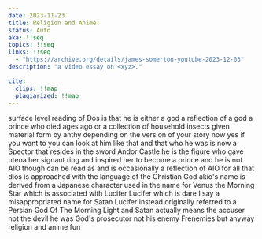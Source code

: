 ```yaml
---
date: 2023-11-23
title: Religion and Anime!
status: Auto
aka: !!seq
topics: !!seq
links: !!seq
  - "https://archive.org/details/james-somerton-youtube-2023-12-03"
description: "a video essay on <xyz>."

cite:
  clips: !!map
  plagiarized: !!map
---
```

surface level reading of Dos is that he is either a god a reflection of a god a
prince who died ages ago or a collection of household insects given material
form by anthy depending on the version of your story now yes if you want to you
can look at him like that and that who he was is now a Spector that resides in
the sword Andor Castle he is the figure who gave utena her signant ring and
inspired her to become a prince and he is not AIO though can be read as and is
occasionally a reflection of AIO for all that dios is approached with the
language of the Christian God akio's name is derived from a Japanese character
used in the name for Venus the Morning Star which is associated with Lucifer
Lucifer which is dare I say a misappropriated name for Satan Lucifer instead
originally referred to a Persian God Of The Morning Light and Satan actually
means the accuser not the devil he was God's prosecutor not his enemy Frenemies
but anyway religion and anime fun